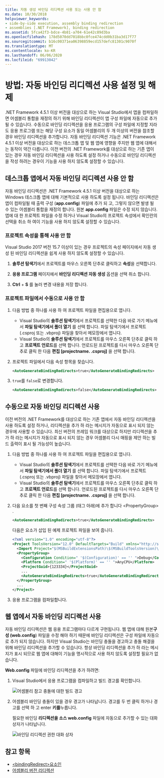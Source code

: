 ```yaml
---
title: 자동 생성 바인딩 리디렉션 사용 또는 사용 안 함
ms.date: 10/30/2018
helpviewer_keywords:
- side-by-side execution, assembly binding redirection
- assemblies [.NET Framework], binding redirection
ms.assetid: 5fca42f3-bdce-4b81-a704-61e42c89d3ba
ms.openlocfilehash: 178d5070dd7018bbc0fce474cdd0b31ba3d17f77
ms.sourcegitcommit: b16c00371ea06398859ecd157defc81301c9070f
ms.translationtype: MT
ms.contentlocale: ko-KR
ms.lasthandoff: 06/06/2020
ms.locfileid: "69913042"
---
```

# <a name="how-to-enable-and-disable-automatic-binding-redirection"></a>방법: 자동 바인딩 리디렉션 사용 설정 및 해제

.NET Framework 4.5.1 이상 버전을 대상으로 하는 Visual Studio에서 앱을 컴파일하면 어셈블리 통합을 재정의 하기 위해 바인딩 리디렉션이 앱 구성 파일에 자동으로 추가 될 수 있습니다. 수동으로 바인딩 리디렉션을 응용 프로그램의 구성 파일에 지정할 지라도 응용 프로그램 또는 해당 구성 요소가 동일 어셈블리의 두 개 이상의 버전을 참조할 경우 바인딩 리디렉션을 추가합니다. 자동 바인딩 리디렉션 기능은 .NET Framework 4.5.1 이상 버전을 대상으로 하는 데스크톱 앱 및 웹 앱에 영향을 주지만 웹 앱에 대해서는 동작이 약간 다릅니다. 이전 버전의 .NET Framework를 대상으로 하는 기존 앱이 있는 경우 자동 바인딩 리디렉션을 사용 하도록 설정 하거나 수동으로 바인딩 리디렉션을 작성 하려는 경우이 기능을 사용 하지 않도록 설정할 수 있습니다.

## <a name="disable-automatic-binding-redirects-in-desktop-apps"></a>데스크톱 앱에서 자동 바인딩 리디렉션 사용 안 함

자동 바인딩 리디렉션은 .NET Framework 4.5.1 이상 버전을 대상으로 하는 Windows 데스크톱 앱에 대해 기본적으로 사용 하도록 설정 됩니다. 바인딩 리디렉션은 앱이 컴파일될 때 출력 구성 (**app.config**) 파일에 추가 되 고, 그렇지 않으면 발생 될 수 있는 어셈블리 통합을 재정의 합니다. 원본 **app.config** 파일은 수정 되지 않습니다. 앱에 대 한 프로젝트 파일을 수정 하거나 Visual Studio의 프로젝트 속성에서 확인란의 선택을 취소 하 여이 기능을 사용 하지 않도록 설정할 수 있습니다.

### <a name="disable-through-project-properties"></a>프로젝트 속성을 통해 사용 안 함

Visual Studio 2017 버전 15.7 이상이 있는 경우 프로젝트의 속성 페이지에서 자동 생성 된 바인딩 리디렉션을 쉽게 사용 하지 않도록 설정할 수 있습니다.

1. **솔루션 탐색기**에서 프로젝트를 마우스 오른쪽 단추로 클릭하고 **속성**을 선택합니다.

2. **응용 프로그램** 페이지에서 **바인딩 리디렉션 자동 생성** 옵션을 선택 취소 합니다.

3. **Ctrl** + **S** 를 눌러 변경 내용을 저장 합니다.

### <a name="disable-manually-in-the-project-file"></a>프로젝트 파일에서 수동으로 사용 안 함

1. 다음 방법 중 하나를 사용 하 여 프로젝트 파일을 편집용으로 엽니다.

   - Visual Studio의 **솔루션 탐색기**에서 프로젝트를 선택한 다음 바로 가기 메뉴에서 **파일 탐색기에서 폴더 열기** 를 선택 합니다. 파일 탐색기에서 프로젝트 (.csproj 또는 .vbproj) 파일을 찾아서 메모장에서 엽니다.
   - Visual Studio의 **솔루션 탐색기**에서 프로젝트를 마우스 오른쪽 단추로 클릭 하 고 **프로젝트 언로드**를 선택 합니다. 언로드된 프로젝트를 다시 마우스 오른쪽 단추로 클릭 한 다음 **편집 [projectname. .csproj]** 을 선택 합니다.

2. 프로젝트 파일에서 다음 속성 항목을 찾습니다.

   ```xml
   <AutoGenerateBindingRedirects>true</AutoGenerateBindingRedirects>
   ```

3. `true`를 `false`로 변경합니다.

   ```xml
   <AutoGenerateBindingRedirects>false</AutoGenerateBindingRedirects>
   ```

## <a name="enable-automatic-binding-redirects-manually"></a>수동으로 자동 바인딩 리디렉션 사용

이전 버전의 .NET Framework를 대상으로 하는 기존 앱에서 자동 바인딩 리디렉션을 사용 하도록 설정 하거나, 리디렉션을 추가 하 라는 메시지가 자동으로 표시 되지 않는 경우에 사용할 수 있습니다. 최신 버전의 프레임 워크를 대상으로 하지만 리디렉션을 추가 하 라는 메시지가 자동으로 표시 되지 않는 경우 어셈블리 다시 매핑을 제안 하는 빌드 출력이 표시 될 가능성이 높습니다.

1. 다음 방법 중 하나를 사용 하 여 프로젝트 파일을 편집용으로 엽니다.

   - Visual Studio의 **솔루션 탐색기**에서 프로젝트를 선택한 다음 바로 가기 메뉴에서 **파일 탐색기에서 폴더 열기** 를 선택 합니다. 파일 탐색기에서 프로젝트 (.csproj 또는 .vbproj) 파일을 찾아서 메모장에서 엽니다.
   - Visual Studio의 **솔루션 탐색기**에서 프로젝트를 마우스 오른쪽 단추로 클릭 하 고 **프로젝트 언로드**를 선택 합니다. 언로드된 프로젝트를 다시 마우스 오른쪽 단추로 클릭 한 다음 **편집 [projectname. .csproj]** 을 선택 합니다.

2. 다음 요소를 첫 번째 구성 속성 그룹 (태그 아래)에 추가 합니다 \<PropertyGroup> .

   ```xml
   <AutoGenerateBindingRedirects>true</AutoGenerateBindingRedirects>
   ```

   다음은 요소가 삽입 된 예제 프로젝트 파일을 보여 줍니다.

   ```xml
   <?xml version="1.0" encoding="utf-8"?>
   <Project ToolsVersion="12.0" DefaultTargets="Build" xmlns="http://schemas.microsoft.com/developer/msbuild/2003">
     <Import Project="$(MSBuildExtensionsPath)\$(MSBuildToolsVersion)\Microsoft.Common.props" Condition="Exists('$(MSBuildExtensionsPath)\$(MSBuildToolsVersion)\Microsoft.Common.props')" />
     <PropertyGroup>
       <Configuration Condition=" '$(Configuration)' == '' ">Debug</Configuration>
       <Platform Condition=" '$(Platform)' == '' ">AnyCPU</Platform>
       <ProjectGuid>{123334}</ProjectGuid>
       ...
       <AutoGenerateBindingRedirects>true</AutoGenerateBindingRedirects>
     </PropertyGroup>
     ...
   </Project>
   ```

3. 응용 프로그램을 컴파일합니다.

## <a name="enable-automatic-binding-redirects-in-web-apps"></a>웹 앱에서 자동 바인딩 리디렉션 사용

자동 바인딩 리디렉션은 웹 응용 프로그램마다 다르게 구현됩니다. 웹 앱에 대해 원본**구성 (web.config**) 파일을 수정 해야 하기 때문에 바인딩 리디렉션은 구성 파일에 자동으로 추가 되지 않습니다. 하지만 Visual Studio는 바인딩 충돌을 경고하고 충돌 해결을 위해 바인딩 리디렉션을 추가할 수 있습니다. 항상 바인딩 리디렉션을 추가 하 라는 메시지가 표시 되므로 웹 앱에 대해이 기능을 명시적으로 사용 하지 않도록 설정할 필요가 없습니다.

**Web.config** 파일에 바인딩 리디렉션을 추가 하려면:

1. Visual Studio에서 응용 프로그램을 컴파일하고 빌드 경고를 확인합니다.

   ![어셈블리 참고 충돌에 대한 빌드 경고](./media/clr-assemblyrefwarning.png "CLR_AssemblyRefWarning")

2. 어셈블리 바인딩 충돌이 있을 경우 경고가 나타납니다. 경고를 두 번 클릭 하거나 경고를 선택 하 고 enter **키를**누릅니다.

   필요한 바인딩 **리디렉션을 소스 web.config** 파일에 자동으로 추가할 수 있는 대화 상자가 나타납니다.

   ![바인딩 리디렉션 권한 대화 상자](./media/clr-addbindingredirect.png "CLR_AddBindingRedirect")

## <a name="see-also"></a>참고 항목

- [\<bindingRedirect>요소인](./file-schema/runtime/bindingredirect-element.md)
- [어셈블리 버전 리디렉션](redirect-assembly-versions.md)
